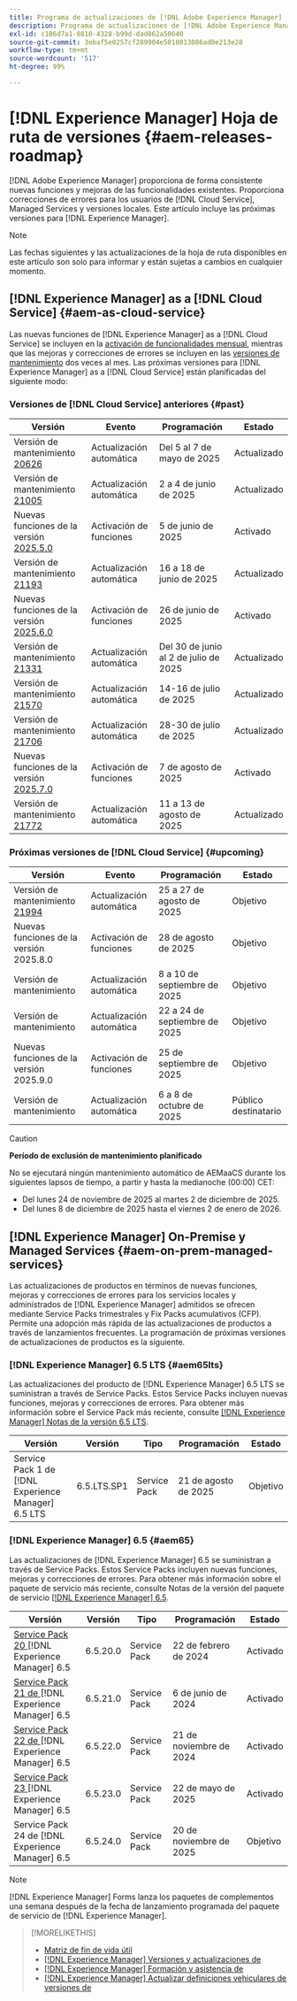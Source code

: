 ```yaml
---
title: Programa de actualizaciones de [!DNL Adobe Experience Manager]
description: Programa de actualizaciones de [!DNL Adobe Experience Manager]
exl-id: c106d7a1-8810-4328-b99d-dad862a50640
source-git-commit: 3ebaf5e0257cf289904e5018013086ad0e213e28
workflow-type: tm+mt
source-wordcount: '517'
ht-degree: 99%

---
```



# [!DNL Experience Manager] Hoja de ruta de versiones {#aem-releases-roadmap}

[!DNL Adobe Experience Manager] proporciona de forma consistente nuevas funciones y mejoras de las funcionalidades existentes. Proporciona correcciones de errores para los usuarios de [!DNL Cloud Service], Managed Services y versiones locales. Este artículo incluye las próximas versiones para [!DNL Experience Manager].

>[!NOTE]
>
>Las fechas siguientes y las actualizaciones de la hoja de ruta disponibles en este artículo son solo para informar y están sujetas a cambios en cualquier momento.

## [!DNL Experience Manager] as a [!DNL Cloud Service] {#aem-as-cloud-service}

Las nuevas funciones de [!DNL Experience Manager] as a [!DNL Cloud Service] se incluyen en la [activación de funcionalidades mensual](https://experienceleague.adobe.com/es/docs/experience-manager-cloud-service/content/release-notes/release-notes/release-notes-current), mientras que las mejoras y correcciones de errores se incluyen en las [versiones de mantenimiento](https://experienceleague.adobe.com/es/docs/experience-manager-cloud-service/content/release-notes/maintenance/latest) dos veces al mes.
Las próximas versiones para [!DNL Experience Manager] as a [!DNL Cloud Service] están planificadas del siguiente modo:

### Versiones de [!DNL Cloud Service] anteriores {#past}

| Versión | Evento | Programación | Estado |
|---|---|---|---|
| Versión de mantenimiento [20626](https://experienceleague.adobe.com/es/docs/experience-manager-cloud-service/content/release-notes/maintenance/2025/2025-5-0#20626) | Actualización automática | Del 5 al 7 de mayo de 2025 | Actualizado |
| Versión de mantenimiento [21005](https://experienceleague.adobe.com/es/docs/experience-manager-cloud-service/content/release-notes/maintenance/2025/2025-5-0#21005) | Actualización automática | 2 a 4 de junio de 2025 | Actualizado |
| Nuevas funciones de la versión [2025.5.0](https://experienceleague.adobe.com/es/docs/experience-manager-cloud-service/content/release-notes/release-notes/2025/release-notes-2025-5-0) | Activación de funciones | 5 de junio de 2025 | Activado |
| Versión de mantenimiento [21193](https://experienceleague.adobe.com/es/docs/experience-manager-cloud-service/content/release-notes/maintenance/2025/2025-6-0) | Actualización automática | 16 a 18 de junio de 2025 | Actualizado |
| Nuevas funciones de la versión [2025.6.0](https://experienceleague.adobe.com/es/docs/experience-manager-cloud-service/content/release-notes/release-notes/2025/release-notes-2025-6-0) | Activación de funciones | 26 de junio de 2025 | Activado |
| Versión de mantenimiento [21331](https://experienceleague.adobe.com/es/docs/experience-manager-cloud-service/content/release-notes/maintenance/2025/2025-7-0#21331) | Actualización automática | Del 30 de junio al 2 de julio de 2025 | Actualizado |
| Versión de mantenimiento [21570](https://experienceleague.adobe.com/es/docs/experience-manager-cloud-service/content/release-notes/maintenance/2025/2025-7-0#21570) | Actualización automática | 14-16 de julio de 2025 | Actualizado |
| Versión de mantenimiento [21706](https://experienceleague.adobe.com/es/docs/experience-manager-cloud-service/content/release-notes/maintenance/2025/2025-7-0#21706) | Actualización automática | 28-30 de julio de 2025 | Actualizado |
| Nuevas funciones de la versión [2025.7.0](https://experienceleague.adobe.com/es/docs/experience-manager-cloud-service/content/release-notes/release-notes/release-notes-current) | Activación de funciones | 7 de agosto de 2025 | Activado |
| Versión de mantenimiento [21772](https://experienceleague.adobe.com/en/docs/experience-manager-cloud-service/content/release-notes/maintenance/2025/2025-8-0#21772) | Actualización automática | 11 a 13 de agosto de 2025 | Actualizado |

### Próximas versiones de [!DNL Cloud Service] {#upcoming}

| Versión | Evento | Programación | Estado |
|---|---|---|---|
| Versión de mantenimiento [21994](https://experienceleague.adobe.com/es/docs/experience-manager-cloud-service/content/release-notes/maintenance/latest) | Actualización automática | 25 a 27 de agosto de 2025 | Objetivo |
| Nuevas funciones de la versión 2025.8.0 | Activación de funciones | 28 de agosto de 2025 | Objetivo |
| Versión de mantenimiento | Actualización automática | 8 a 10 de septiembre de 2025 | Objetivo |
| Versión de mantenimiento | Actualización automática | 22 a 24 de septiembre de 2025 | Objetivo |
| Nuevas funciones de la versión 2025.9.0 | Activación de funciones | 25 de septiembre de 2025 | Objetivo |
| Versión de mantenimiento | Actualización automática | 6 a 8 de octubre de 2025 | Público destinatario |

>[!CAUTION]
>
>**Período de exclusión de mantenimiento planificado**
>
> No se ejecutará ningún mantenimiento automático de AEMaaCS durante los siguientes lapsos de tiempo, a partir y hasta la medianoche (00:00) CET:
>
>* Del lunes 24 de noviembre de 2025 al martes 2 de diciembre de 2025.
>* Del lunes 8 de diciembre de 2025 hasta el viernes 2 de enero de 2026.

## [!DNL Experience Manager] On-Premise y Managed Services {#aem-on-prem-managed-services}

Las actualizaciones de productos en términos de nuevas funciones, mejoras y correcciones de errores para los servicios locales y administrados de [!DNL Experience Manager] admitidos se ofrecen mediante Service Packs trimestrales y Fix Packs acumulativos (CFP). Permite una adopción más rápida de las actualizaciones de productos a través de lanzamientos frecuentes. La programación de próximas versiones de actualizaciones de productos es la siguiente.

### [!DNL Experience Manager] 6.5 LTS {#aem65lts}

Las actualizaciones del producto de [!DNL Experience Manager] 6.5 LTS se suministran a través de Service Packs. Estos Service Packs incluyen nuevas funciones, mejoras y correcciones de errores. Para obtener más información sobre el Service Pack más reciente, consulte [[!DNL Experience Manager] Notas de la versión 6.5 LTS](https://experienceleague.adobe.com/es/docs/experience-manager-65-lts/content/release-notes/release-notes).

| Versión | Versión | Tipo | Programación | Estado |
|---|---|---|---|---|
| Service Pack 1 de [!DNL Experience Manager] 6.5 LTS | 6.5.LTS.SP1 | Service Pack | 21 de agosto de 2025 | Objetivo |

### [!DNL Experience Manager] 6.5 {#aem65}

Las actualizaciones de [!DNL Experience Manager] 6.5 se suministran a través de Service Packs. Estos Service Packs incluyen nuevas funciones, mejoras y correcciones de errores. Para obtener más información sobre el paquete de servicio más reciente, consulte Notas de la versión del paquete de servicio [[!DNL Experience Manager]  6.5](https://experienceleague.adobe.com/es/docs/experience-manager-65/content/release-notes/release-notes).

| Versión | Versión | Tipo | Programación | Estado |
|---|---|---|---|---|
| [Service Pack 20 ](https://experienceleague.adobe.com/es/docs/experience-manager-65/content/release-notes/service-pack/6-5-20) [!DNL Experience Manager] 6.5 | 6.5.20.0 | Service Pack | 22 de febrero de 2024 | Activado |
| [Service Pack 21 de ](https://experienceleague.adobe.com/es/docs/experience-manager-65/content/release-notes/service-pack/6-5-21) [!DNL Experience Manager] 6.5 | 6.5.21.0 | Service Pack | 6 de junio de 2024 | Activado |
| [Service Pack 22 de ](https://experienceleague.adobe.com/es/docs/experience-manager-65/content/release-notes/service-pack/6-5-22) [!DNL Experience Manager] 6.5 | 6.5.22.0 | Service Pack | 21 de noviembre de 2024 | Activado |
| [Service Pack 23 ](https://experienceleague.adobe.com/es/docs/experience-manager-65/content/release-notes/release-notes) [!DNL Experience Manager] 6.5 | 6.5.23.0 | Service Pack | 22 de mayo de 2025 | Activado |
| Service Pack 24 de [!DNL Experience Manager] 6.5 | 6.5.24.0 | Service Pack | 20 de noviembre de 2025 | Objetivo |

>[!NOTE]
>
>[!DNL Experience Manager] Forms lanza los paquetes de complementos una semana después de la fecha de lanzamiento programada del paquete de servicio de [!DNL Experience Manager].

>[!MORELIKETHIS]
>
>* [Matriz de fin de vida útil](https://helpx.adobe.com/es/support/programs/eol-matrix.html)
>* [[!DNL Experience Manager] Versiones y actualizaciones de](https://experienceleague.adobe.com/es/docs/experience-manager-release-information/aem-release-updates/aem-releases-updates)
>* [[!DNL Experience Manager] Formación y asistencia de](https://experienceleague.adobe.com/es/docs/experience-manager-cloud-service)
>* [[!DNL Experience Manager] Actualizar definiciones vehiculares de versiones de](/help/using/update-release-vehicle-definitions.md)
